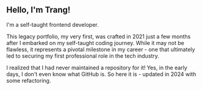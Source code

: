 ## Hello, I'm Trang!

I'm a self-taught frontend developer.

This legacy portfolio, my very first, was crafted in 2021 just a few months after I embarked on my self-taught coding journey.
While it may not be flawless, it represents a pivotal milestone in my career - one that ultimately led to securing my first professional role in the tech industry.

I realized that I had never maintained a repository for it! Yes, in the early days, I don't even know what GitHub is.
So here it is - updated in 2024 with some refactoring.